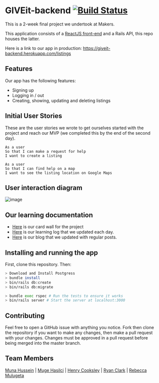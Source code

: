 # GIVEit-backend  [![Build Status](https://travis-ci.org/becc-mu/GIVEit-backend.svg?branch=master)](https://travis-ci.org/becc-mu/GIVEit-backend)

This is a 2-week final project we undertook at Makers.

This application consists of a [ReactJS front-end](https://github.com/MugeHasilci/GIVEit-frontend) and a Rails API, this repo houses the latter.

Here is a link to our app in production: https://giveit-backend.herokuapp.com/listings

## Features

Our app has the following features:
 - Signing up
 - Logging in / out
 - Creating, showing, updating and deleting listings

## Initial User Stories

These are the user stories we wrote to get ourselves started with the project and reach our MVP (we completed this by the end of the second day).

`````
As a user
So that I can make a request for help
I want to create a listing

As a user
So that I can find help on a map
I want to see the listing location on Google Maps

``````

## User interaction diagram



![image]()

## Our learning documentation
- [Here](https://trello.com/b/fCE5cFQb/giveit) is our card wall for the project
- [Here](https://github.com/MugeHasilci/GIVEit-frontend/wiki) is our learning log that we updated each day.
- [Here](https://medium.com/giveit-blog) is our blog that we updated with regular posts.

## Installing and running the app

First, clone this repository. Then:

```bash
> Download and Install Postgress 
> bundle install
> bin/rails db:create
> bin/rails db:migrate

> bundle exec rspec # Run the tests to ensure it works
> bin/rails server # Start the server at localhost:3000
```

## Contributing

Feel free to open a GitHub issue with anything you notice. Fork then clone the repository if you want to make any changes, then make a pull request with your changes. Changes must be approved in a pull request before being merged into the master branch.

## Team Members
[Muna Hussein](https://github.com/MHUS25) |
[Muge Hasilci](https://github.com/MugeHasilci) |
[Henry Cooksley](https://github.com/hnryjmes)  |
[Ryan Clark](https://github.com/RyanWolfen7)  |
[Rebecca Mulugeta](https://github.com/becc-mu)
